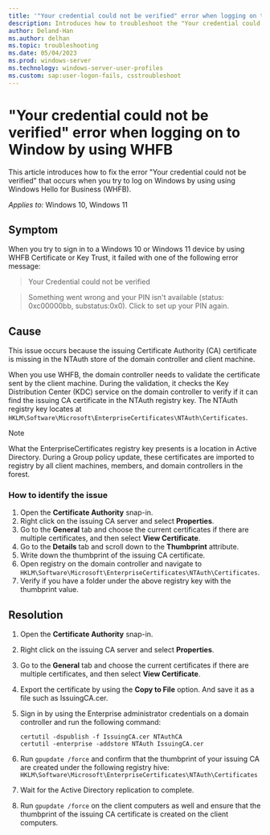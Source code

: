 ```yaml
---
title: '"Your credential could not be verified" error when logging on to Windows by using WHFB'
description: Introduces how to troubleshoot the "Your credential could not be verified" error that occurs when you try to log on to Windows 10 or Windows 11.
author: Deland-Han
ms.author: delhan
ms.topic: troubleshooting
ms.date: 05/04/2023
ms.prod: windows-server
ms.technology: windows-server-user-profiles
ms.custom: sap:user-logon-fails, csstroubleshoot
---
```

# "Your credential could not be verified" error when logging on to Window by using WHFB

This article introduces how to fix the error "Your credential could not be verified" that occurs when you try to log on Windows by using using Windows Hello for Business (WHFB).

_Applies to:_ Windows 10, Windows 11

## Symptom

When you try to sign in to a Windows 10 or Windows 11 device by using WHFB Certificate or Key Trust, it failed with one of the following error message:

> Your Credential could not be verified

> Something went wrong and your PIN isn't available (status: 0xc00000bb, substatus:0x0). Click to set up your PIN again.

## Cause

This issue occurs because the issuing Certificate Authority \(CA\) certificate is missing in the NTAuth store of the domain controller and client machine.

When you use WHFB, the domain controller needs to validate the certificate sent by the client machine. During the validation, it checks the Key Distribution Center \(KDC\) service on the domain controller to verify if it can find the issuing CA certificate in the NTAuth registry key. The NTAuth registry key locates at `HKLM\Software\Microsoft\EnterpriseCertificates\NTAuth\Certificates`.

> [!NOTE]
> What the EnterpriseCertificates registry key presents is a location in Active Directory. During a Group policy update, these certificates are imported to registry by all client machines, members, and domain controllers in the forest.

### How to identify the issue

1. Open the **Certificate Authority** snap-in.
2. Right click on the issuing CA server and select **Properties**.
3. Go to the **General** tab and choose the current certificates if there are multiple certificates, and then select **View Certificate**.
4. Go to the **Details** tab and scroll down to the **Thumbprint** attribute.
5. Write down the thumbprint of the issuing CA certificate.
6. Open registry on the domain controller and navigate to `HKLM\Software\Microsoft\EnterpriseCertificates\NTAuth\Certificates`.
7. Verify if you have a folder under the above registry key with the thumbprint value.

## Resolution

1. Open the **Certificate Authority** snap-in.
2. Right click on the issuing CA server and select **Properties**.
3. Go to the **General** tab and choose the current certificates if there are multiple certificates, and then select **View Certificate**.
4. Export the certificate by using the **Copy to File** option. And save it as a file such as IssuingCA.cer.
5. Sign in by using the Enterprise administrator credentials on a domain controller and run the following command:

   ```console
   certutil -dspublish -f IssuingCA.cer NTAuthCA
   certutil -enterprise -addstore NTAuth IssuingCA.cer
   ```

6. Run `gpupdate /force` and confirm that the thumbprint of your issuing CA are created under the following registry hive:  
   `HKLM\Software\Microsoft\EnterpriseCertificates\NTAuth\Certificates`
7. Wait for the Active Directory replication to complete.
8. Run `gpupdate /force` on the client computers as well and ensure that the thumbprint of the issuing CA certificate is created on the client computers.

